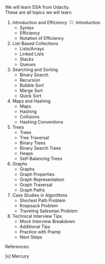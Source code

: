 
We will learn DSA from Udacity.  
These are all topics we will learn.


1. Introduction and Efficiency
    <input type="checkbox" disabled checked /> Introduction
    * Syntax
    * Efficiency
    * Notation of Efficiency
2. List-Based Collections
    * Lists/Arrays
    * Linked Lists
    * Stacks
    * Queues
3. Searching and Sorting
    * Binary Search
    * Recursion
    * Bubble Sort
    * Merge Sort
    * Quick Sort
4. Maps and Hashing
    * Maps
    * Hashing
    * Collisions
    * Hashing Conventions
5. Trees
    * Trees
    * Tree Traversal
    * Binary Trees
    * Binary Search Trees
    * Heaps
    * Self-Balancing Trees
6. Graphs
    * Graphs
    * Graph Properties
    * Graph Representation
    * Graph Traversal
    * Graph Paths
7. Case Studies in Algorithms
    * Shortest Path Problem
    * Knapsack Problem
    * Traveling Salesman Problem
8. Technical Interview Tips
    * Mock Interview Breakdown
    * Additional Tips
    * Practice with Pramp
    * Next Steps


References:


[x]  Mercury